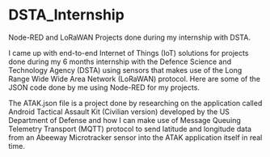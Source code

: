 # DSTA_Internship
Node-RED and LoRaWAN Projects done during my internship with DSTA.

I came up with end-to-end Internet of Things (IoT) solutions for projects done during my 6 months internship with the Defence Science and Technology Agency (DSTA) using sensors that makes use of the Long Range Wide Wide Area Network (LoRaWAN) protocol. 
Here are some of the JSON code done by me using Node-RED for my projects. 

The ATAK.json file is a project done by researching on the application called Android Tactical Assault Kit (Civilian version) developed by the US Department of Defense and how I can make use of Message Queuing Telemetry Transport (MQTT) protocol
to send latitude and longitude data from an Abeeway Microtracker sensor into the ATAK application itself in real time. 
